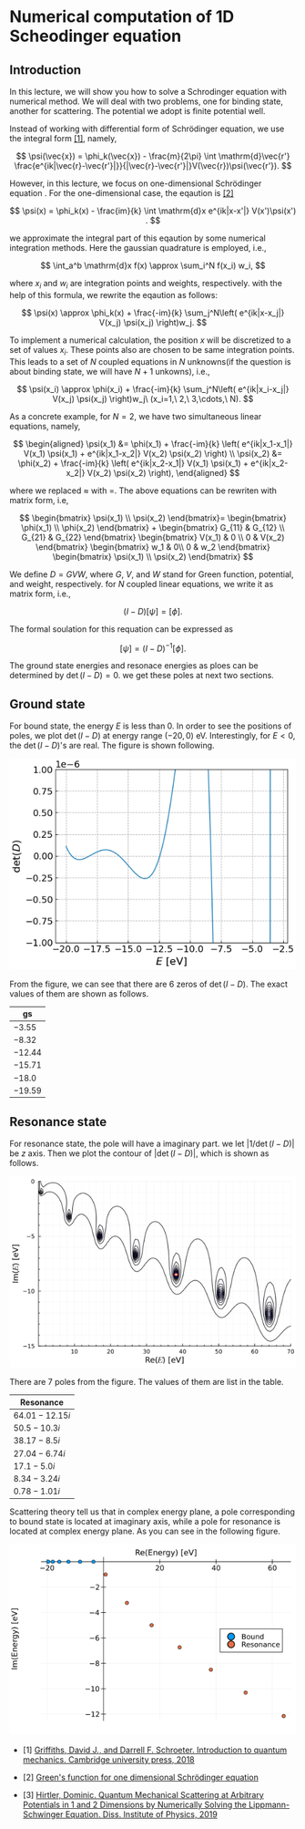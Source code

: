 # Numerical computation of 1D Scheodinger equation

## Introduction
In this lecture, we will show you how to solve a Schrodinger equation with numerical method. We will deal with two problems, one for binding state, another for scattering. The potential we adopt is finite potential well.

Instead of working with differential form of Schrödinger equation, we use the integral form [[1]](#id1), namely,

$$
\psi(\vec{x}) = \phi_k(\vec{x}) - \frac{m}{2\pi} \int \mathrm{d}\vec{r'} \frac{e^{ik|\vec{r}-\vec{r'}|}}{|\vec{r}-\vec{r'}|}V(\vec{r})\psi(\vec{r'}).
$$

However, in this lecture, we focus on one-dimensional Schrödinger equation . For the one-dimensional case, the eqaution is [[2]](#id2)

$$
    \psi(x) = \phi_k(x) - \frac{im}{k} \int \mathrm{d}x e^{ik|x-x'|} V(x')\psi(x') .
$$

we approximate the integral part of this eqaution by some numerical integration methods. Here the gaussian quadrature is employed, i.e.,

$$
\int_a^b \mathrm{d}x f(x) \approx \sum_i^N f(x_i) w_i,
$$

where $x_i$ and $w_i$ are integration points and weights, respectively. with the help of this formula, we rewrite the eqaution as follows:

$$
    \psi(x) \approx \phi_k(x) + \frac{-im}{k} \sum_j^N\left( e^{ik|x-x_j|} V(x_j) \psi(x_j) \right)w_j. 
$$

To implement a numerical calculation, the position $x$ will be discretized to a set of values $x_i$. These points also are chosen to be same integration points. This leads to a set of $N$ coupled equations in $N$ unknowns(if the question is about binding state, we will have $N+1$ unkowns), i.e.,

$$
    \psi(x_i) \approx \phi(x_i) + \frac{-im}{k}  \sum_j^N\left( e^{ik|x_i-x_j|} V(x_j) \psi(x_j) \right)w_j\ (x_i=1,\ 2,\ 3,\cdots,\ N).
$$

As a concrete example, for $N=2$, we have two simultaneous linear equations, namely,

$$
\begin{aligned}
   \psi(x_1) &= \phi(x_1) + \frac{-im}{k}  \left( e^{ik|x_1-x_1|} V(x_1) \psi(x_1) + e^{ik|x_1-x_2|} V(x_2) \psi(x_2) \right) \\
   \psi(x_2) &= \phi(x_2) + \frac{-im}{k}  \left( e^{ik|x_2-x_1|} V(x_1) \psi(x_1) + e^{ik|x_2-x_2|} V(x_2) \psi(x_2) \right),
\end{aligned}
$$

where we replaced $\approx$ with $=$. The above equations can be rewriten with matrix form, i.e,

$$
\begin{bmatrix}
    \psi(x_1) \\
    \psi(x_2)
\end{bmatrix}=
\begin{bmatrix}
    \phi(x_1) \\
    \phi(x_2)
\end{bmatrix}
+
\begin{bmatrix}
G_{11} & G_{12} \\
G_{21} & G_{22} 
\end{bmatrix}
\begin{bmatrix} 
    V(x_1) & 0 \\
    0 & V(x_2)
\end{bmatrix}
\begin{bmatrix}
    w_1 & 0\\
    0 & w_2
\end{bmatrix}
\begin{bmatrix}
\psi(x_1) \\
\psi(x_2)
\end{bmatrix}
$$

We define $D=GVW$, where $G$, $V$, and $W$ stand for Green function, potential, and weight, respectively. for $N$ coupled linear equations, we write it as matrix form, i.e.,

$$
    (I-D)[\psi] = [\phi].
$$

The formal soulation for this requation can be expressed as 

$$
    [\psi] = (I-D)^{-1} [\phi].
$$

The ground state energies and resonace energies as ploes can be determined by $\det(I-D)=0$. we get these poles at next two sections.

## Ground state

For bound state, the energy $E$ is less than 0. In order to see the positions of poles, we plot $\det(I-D)$ at energy range $(-20, 0)$ eV. Interestingly, for $E<0$, the $\det(I-D)$'s are real. The figure is shown following.

![](./figs/detD_E%3C0.png)

From the figure, we can see that there are 6 zeros of $\det(I-D)$. The exact values of them are shown as follows.

| gs       |
|----------|
| $-3.55$  |
| $-8.32$  |
| $-12.44$ |
| $-15.71$ |
| $-18.0$  |
| $-19.59$ |

## Resonance state

For resonance state, the pole will have a imaginary part. we let $|1/\det(I-D)|$ be $z$ axis. Then we plot the contour of $|\det(I-D)|$, which is shown as follows.

![](./figs/inverse_abs_det.png)

There are 7 poles from the figure. The values of them  are list in the table.

| Resonance      |
|----------------|
| $64.01-12.15i$ |
| $50.5-10.3i$   |
| $38.17-8.5i$   |
| $27.04-6.74i$  |
| $17.1-5.0i$    |
| $8.34-3.24i$   |
| $0.78-1.01i$   |

Scattering theory tell us that in complex energy plane, a pole corresponding to bound state is located at imaginary axis, while a pole for resonance is located at complex energy plane. As you can see in the following figure.

![](./figs/pole_structure.png)





<div id="id1"></div>

- [1] [Griffiths, David J., and Darrell F. Schroeter. Introduction to quantum mechanics. Cambridge university press, 2018](https://ia904607.us.archive.org/3/items/introduction-to-solid-state-physics-by-charles-kittel-urdukutabkhanapk.blogspot.com/Uploaded%20-%2031-03-2021/Physics%20%286%29-21-3-2021/Introduction%20to%20Quantum%20Mechanics%20by%20David%20J.%20Griffiths%20And%20Darrell%20F.%20Schroeter%20_%28urdukutabkhanapk.blogspot.com%29.pdf)

<div id="id2"></div>

- [2] [Green's function for one dimensional Schrödinger equation](http://physicspages.com/pdf/Quantum%20mechanics/Green%27s%20function%20for%20one%20dimensional%20Schr%C3%B6dinger%20equation.pdf)

<div id="id3"></div>

- [3] [Hirtler, Dominic. Quantum Mechanical Scattering at Arbitrary Potentials in 1 and 2 Dimensions by Numerically Solving the Lippmann-Schwinger Equation. Diss. Institute of Physics, 2019](https://static.uni-graz.at/fileadmin/_Persoenliche_Webseite/puschnig_peter/unigrazform/Theses/Hirtler_Bachelorarbeit_final.pdf)
